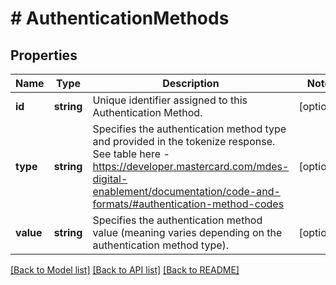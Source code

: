 # # AuthenticationMethods

## Properties

Name | Type | Description | Notes
------------ | ------------- | ------------- | -------------
**id** | **string** | Unique identifier assigned to this Authentication Method. | [optional]
**type** | **string** | Specifies the authentication method type and provided in the tokenize response.  See table here - https://developer.mastercard.com/mdes-digital-enablement/documentation/code-and-formats/#authentication-method-codes | [optional]
**value** | **string** | Specifies the authentication method value (meaning varies depending on the authentication method type). | [optional]

[[Back to Model list]](../../README.md#models) [[Back to API list]](../../README.md#endpoints) [[Back to README]](../../README.md)
